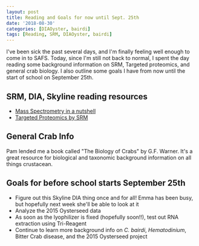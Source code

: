 ```yaml
---
layout: post
title: Reading and Goals for now until Sept. 25th
date: '2018-08-30'
categories: [DIAOyster, bairdi]
tags: [Reading, SRM, DIAOyster, bairdi]
---
```

I've been sick the past several days, and I'm finally feeling well enough to come in to SAFS. Today, since I'm still not back to normal, I spent the day reading some background information on SRM, Targeted proteomics, and general crab biology. I also outline some goals I have from now until the start of school on September 25th. 

## SRM, DIA, Skyline reading resources
- [Mass Spectrometry in a nutshell](https://bitesizebio.com/6016/how-does-mass-spec-work/)
- [Targeted Proteomics by SRM](http://proteomicsresource.washington.edu/protocols06/MRM.php)

## General Crab Info
Pam lended me a book called "The Biology of Crabs" by G.F. Warner. It's a great resource for biological and taxonomic background information on all things crustacean.  

## Goals for before school starts September 25th
- Figure out this Skyline DIA thing once and for all! Emma has been busy, but hopefully next week she'll be able to look at it
- Analyze the 2015 Oysterseed data
- As soon as the lyophilizer is fixed (hopefully soon!!), test out RNA extraction using Tri-Reagent
- Continue to learn more background info on _C. bairdi_, _Hematodinium_, Bitter Crab disease, and the 2015 Oysterseed project


